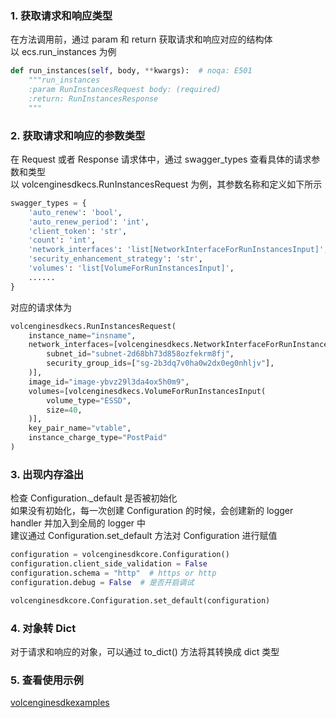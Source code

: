 ### 1. 获取请求和响应类型
在方法调用前，通过 param 和 return 获取请求和响应对应的结构体  
以 ecs.run_instances 为例
```python
def run_instances(self, body, **kwargs):  # noqa: E501
    """run_instances
    :param RunInstancesRequest body: (required)
    :return: RunInstancesResponse
    """
```


### 2. 获取请求和响应的参数类型
在 Request 或者 Response 请求体中，通过 swagger_types 查看具体的请求参数和类型  
以 volcenginesdkecs.RunInstancesRequest 为例，其参数名称和定义如下所示
```python
swagger_types = {
    'auto_renew': 'bool',
    'auto_renew_period': 'int',
    'client_token': 'str',
    'count': 'int',
    'network_interfaces': 'list[NetworkInterfaceForRunInstancesInput]',
    'security_enhancement_strategy': 'str',
    'volumes': 'list[VolumeForRunInstancesInput]',
    ......
}
```
对应的请求体为
```python
volcenginesdkecs.RunInstancesRequest(
    instance_name="insname",
    network_interfaces=[volcenginesdkecs.NetworkInterfaceForRunInstancesInput(
        subnet_id="subnet-2d68bh73d858ozfekrm8fj",
        security_group_ids=["sg-2b3dq7v0ha0w2dx0eg0nhljv"],
    )],
    image_id="image-ybvz29l3da4ox5h0m9",
    volumes=[volcenginesdkecs.VolumeForRunInstancesInput(
        volume_type="ESSD",
        size=40,
    )],
    key_pair_name="vtable",
    instance_charge_type="PostPaid"
)
```
### 3. 出现内存溢出
检查 Configuration._default 是否被初始化  
如果没有初始化，每一次创建 Configuration 的时候，会创建新的 logger handler 并加入到全局的 logger 中  
建议通过 Configuration.set_default 方法对 Configuration 进行赋值
```python
configuration = volcenginesdkcore.Configuration()
configuration.client_side_validation = False
configuration.schema = "http"  # https or http
configuration.debug = False  # 是否开启调试

volcenginesdkcore.Configuration.set_default(configuration)
```

### 4. 对象转 Dict
对于请求和响应的对象，可以通过 to_dict() 方法将其转换成 dict 类型

### 5. 查看使用示例
[volcenginesdkexamples](https://github.com/volcengine/volcengine-python-sdk/tree/master/volcenginesdkexamples)
